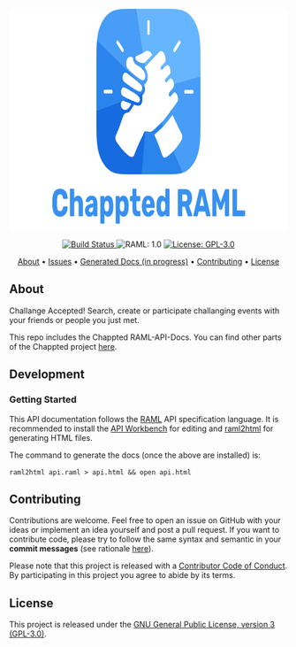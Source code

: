 <p align="center">
  <img src="https://raw.githubusercontent.com/Chappted/RAML-API-Docs/stable/logo.png"
      width=800 height=400 alt="Chappted Icon">
</p>

<p align="center">
    <a href="https://www.bitrise.io/app/<TODO>">
        <img src="https://www.bitrise.io/app/<TODO>.svg?token=<TODO>&branch=stable"
             alt="Build Status">
    </a>
    <img src="https://img.shields.io/badge/RAML-1.0-FFAC45.svg"
         alt="RAML: 1.0">
    <a href="https://github.com/Chappted/RAML-API-Docs/blob/stable/LICENSE.md">
        <img src="https://img.shields.io/badge/License-GPL--3.0-lightgrey.svg"
             alt="License: GPL-3.0">
    </a>
</p>

<p align="center">
    <a href="#about">About</a>
  • <a href="https://github.com/Chappted/RAML-API-Docs/issues">Issues</a>
  • <a href="#">Generated Docs (in progress)</a>
  • <a href="#contributing">Contributing</a>
  • <a href="#license">License</a>
</p>


## About

Challange Accepted! Search, create or participate challanging events with your friends or people you just met.

This repo includes the Chappted RAML-API-Docs. You can find other parts of the Chappted project [here](https://github.com/Chappted).


## Development

### Getting Started

This API documentation follows the [RAML](https://github.com/raml-org/raml-spec/blob/master/versions/raml-10/raml-10.md/) API specification language. It is recommended to install the [API Workbench](http://apiworkbench.com) for editing and [raml2html](https://github.com/raml2html/raml2html) for generating HTML files.

The command to generate the docs (once the above are installed) is:

```
raml2html api.raml > api.html && open api.html
```


## Contributing

Contributions are welcome. Feel free to open an issue on GitHub with your ideas or implement an idea yourself and post a pull request. If you want to contribute code, please try to follow the same syntax and semantic in your **commit messages** (see rationale [here](http://chris.beams.io/posts/git-commit/)).

Please note that this project is released with a [Contributor Code of Conduct](https://github.com/Chappted/RAML-API-Docs/blob/stable/CONDUCT.md). By participating in this project you agree to abide by its terms.


## License

This project is released under the [GNU General Public License, version 3 (GPL-3.0)](http://opensource.org/licenses/GPL-3.0).
